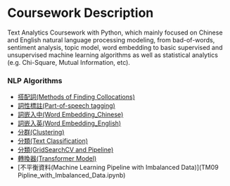 # Coursework Description
Text Analytics Coursework with Python, which mainly focused on Chinese and English natural language processing modeling, from bad-of-words, sentiment analysis, topic model, word embedding to basic supervised and unsupervised machine learning algorithms as well as statistical analytics (e.g. Chi-Square, Mutual Information, etc). 

### NLP Algorithms
- [搭配詞(Methods of Finding Collocations)](TM02_collocation.ipynb)
- [詞性標註(Part-of-speech tagging)](TM03_POS_Tagging.ipynb)
- [詞嵌入中(Word Embedding_Chinese)](TM05_embedding_chinese.ipynb)
- [詞嵌入英(Word Embedding_English)](TM05_embeddings.ipynb)
- [分群(Clustering)](TM07_classification.ipynb)
- [分類(Text Classification)](TM07_classification.ipynb) 
- [分類(GridSearchCV and Pipeline)](TM07_pipeline_doc_classification.ipynb)
- [轉換器(Transformer Model)](TM08(colab)_Transformer_classification_clustering.ipynb)
- [不平衡資料(Machine Learning Pipeline with Imbalanced Data)](TM09 Pipline_with_Imbalanced_Data.ipynb) 
